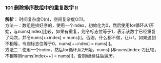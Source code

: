 ### 101 删除排序数组中的重复数字 II
**解析：**  时间复杂度O(n)，空间复杂度O(1)。  
方法一：数组是排好序的，使用一个index，初始化为0，然后使用for循环从1开始，与nums[index]比较，如果有重复，则令标志位等于1，表示该数字已经重复了两次，并令nums[++index] = nums[i]。否则，什么都不做，让i+1。如果遇到不相等，令则标志位等于0，nums[++index] = nums[i]。   
方法二：使用一个index，然后for循环从2开始，nums[i]与nums[index-2]比较，不相等则nums[index++] = nums[i]，否则i继续往后遍历。